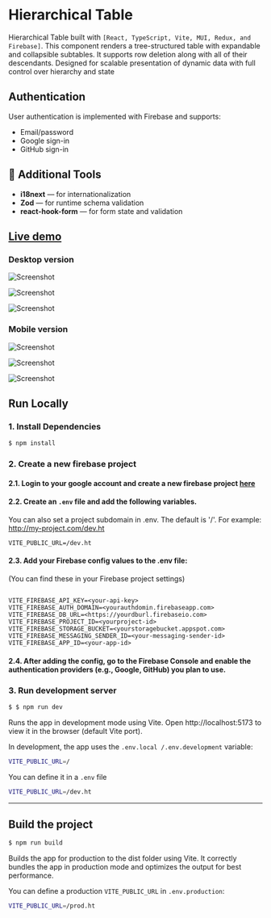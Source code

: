 # Hierarchical Table

Hierarchical Table built with `[React, TypeScript, Vite, MUI, Redux, and Firebase]`.
This component renders a tree-structured table with expandable and collapsible subtables. It supports row deletion along
with all of their descendants. Designed for scalable presentation of dynamic data with full control over hierarchy and state

## Authentication

User authentication is implemented with Firebase and supports:

- Email/password
- Google sign-in
- GitHub sign-in

## 🧰 Additional Tools

- **i18next** — for internationalization
- **Zod** — for runtime schema validation
- **react-hook-form** — for form state and validation

## [Live demo](https://matsola-sv.github.io/hierarchical-table/)

### Desktop version

![Screenshot](https://raw.githubusercontent.com/matsola-sv/hierarchical-table/master/docs/screenshots/Screenshot1.png)

![Screenshot](https://raw.githubusercontent.com/matsola-sv/hierarchical-table/master/docs/screenshots/Screenshot2.png)

![Screenshot](https://raw.githubusercontent.com/matsola-sv/hierarchical-table/master/docs/screenshots/Screenshot3.png)

### Mobile version

![Screenshot](https://raw.githubusercontent.com/matsola-sv/hierarchical-table/master/docs/screenshots/Screenshot-mobile1.png)

![Screenshot](https://raw.githubusercontent.com/matsola-sv/hierarchical-table/master/docs/screenshots/Screenshot-mobile2.png)

![Screenshot](https://raw.githubusercontent.com/matsola-sv/hierarchical-table/master/docs/screenshots/Screenshot-mobile3.png)

## Run Locally

### 1. Install Dependencies

```sh
$ npm install
```

### 2. Create a new firebase project

#### 2.1. Login to your google account and create a new firebase project [here](https://console.firebase.google.com/u/0/)

#### 2.2. Create an `.env` file and add the following variables.

You can also set a project subdomain in .env. The default is '/'.
For example:
http://my-project.com/dev.ht

```
VITE_PUBLIC_URL=/dev.ht
```

#### 2.3. Add your Firebase config values to the .env file:

(You can find these in your Firebase project settings)

```

VITE_FIREBASE_API_KEY=<your-api-key>
VITE_FIREBASE_AUTH_DOMAIN=<yourauthdomin.firebaseapp.com>
VITE_FIREBASE_DB_URL=<https://yourdburl.firebaseio.com>
VITE_FIREBASE_PROJECT_ID=<yourproject-id>
VITE_FIREBASE_STORAGE_BUCKET=<yourstoragebucket.appspot.com>
VITE_FIREBASE_MESSAGING_SENDER_ID=<your-messaging-sender-id>
VITE_FIREBASE_APP_ID=<your-app-id>

```

#### 2.4. After adding the config, go to the Firebase Console and enable the authentication providers (e.g., Google, GitHub) you plan to use.

### 3. Run development server

```sh
$ $ npm run dev
```

Runs the app in development mode using Vite.
Open http://localhost:5173 to view it in the browser (default Vite port).

In development, the app uses the `.env.local /.env.development` variable:

```sh
VITE_PUBLIC_URL=/
```

You can define it in a `.env` file

```sh
VITE_PUBLIC_URL=/dev.ht
```

---

## Build the project

```sh
$ npm run build
```

Builds the app for production to the dist folder using Vite.
It correctly bundles the app in production mode and optimizes the output for best performance.

You can define a production `VITE_PUBLIC_URL` in `.env.production`:

```sh
VITE_PUBLIC_URL=/prod.ht
```
